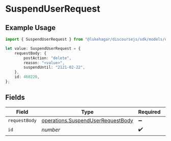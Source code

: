# SuspendUserRequest

## Example Usage

```typescript
import { SuspendUserRequest } from "@lukehagar/discoursejs/sdk/models/operations";

let value: SuspendUserRequest = {
    requestBody: {
        postAction: "delete",
        reason: "<value>",
        suspendUntil: "2121-02-22",
    },
    id: 460220,
};
```

## Fields

| Field                                                                                         | Type                                                                                          | Required                                                                                      | Description                                                                                   |
| --------------------------------------------------------------------------------------------- | --------------------------------------------------------------------------------------------- | --------------------------------------------------------------------------------------------- | --------------------------------------------------------------------------------------------- |
| `requestBody`                                                                                 | [operations.SuspendUserRequestBody](../../../sdk/models/operations/suspenduserrequestbody.md) | :heavy_minus_sign:                                                                            | N/A                                                                                           |
| `id`                                                                                          | *number*                                                                                      | :heavy_check_mark:                                                                            | N/A                                                                                           |